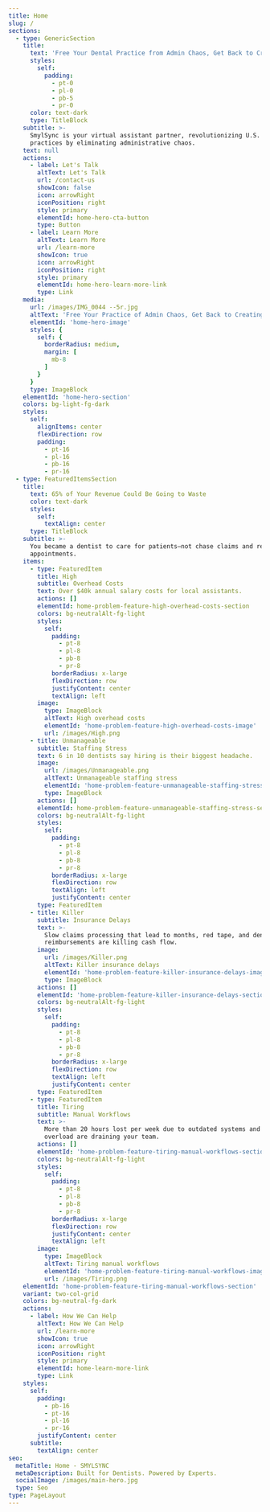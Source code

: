 ```yaml
---
title: Home
slug: /
sections:
  - type: GenericSection
    title:
      text: 'Free Your Dental Practice from Admin Chaos, Get Back to Creating Smiles'
      styles:
        self:
          padding:
            - pt-0
            - pl-0
            - pb-5
            - pr-0
      color: text-dark
      type: TitleBlock
    subtitle: >-
      SmylSync is your virtual assistant partner, revolutionizing U.S. dental
      practices by eliminating administrative chaos.
    text: null
    actions:
      - label: Let's Talk
        altText: Let's Talk
        url: /contact-us
        showIcon: false
        icon: arrowRight
        iconPosition: right
        style: primary
        elementId: home-hero-cta-button
        type: Button
      - label: Learn More
        altText: Learn More
        url: /learn-more
        showIcon: true
        icon: arrowRight
        iconPosition: right
        style: primary
        elementId: home-hero-learn-more-link
        type: Link
    media:
      url: /images/IMG_0044 --5r.jpg
      altText: 'Free Your Practice of Admin Chaos, Get Back to Creating Smiles'
      elementId: 'home-hero-image'
      styles: {
        self: {
          borderRadius: medium,
          margin: [
            mb-8
          ]
        }
      }
      type: ImageBlock
    elementId: 'home-hero-section'
    colors: bg-light-fg-dark
    styles:
      self:
        alignItems: center
        flexDirection: row
        padding:
          - pt-16
          - pl-16
          - pb-16
          - pr-16
  - type: FeaturedItemsSection
    title:
      text: 65% of Your Revenue Could Be Going to Waste
      color: text-dark
      styles:
        self:
          textAlign: center
      type: TitleBlock
    subtitle: >-
      You became a dentist to care for patients—not chase claims and reschedule
      appointments.
    items:
      - type: FeaturedItem
        title: High
        subtitle: Overhead Costs
        text: Over $40k annual salary costs for local assistants.
        actions: []
        elementId: home-problem-feature-high-overhead-costs-section
        colors: bg-neutralAlt-fg-light
        styles:
          self:
            padding:
              - pt-8
              - pl-8
              - pb-8
              - pr-8
            borderRadius: x-large
            flexDirection: row
            justifyContent: center
            textAlign: left
        image:
          type: ImageBlock
          altText: High overhead costs
          elementId: 'home-problem-feature-high-overhead-costs-image'
          url: /images/High.png
      - title: Unmanageable
        subtitle: Staffing Stress
        text: 6 in 10 dentists say hiring is their biggest headache.
        image:
          url: /images/Unmanageable.png
          altText: Unmanageable staffing stress
          elementId: 'home-problem-feature-unmanageable-staffing-stress-image'
          type: ImageBlock
        actions: []
        elementId: home-problem-feature-unmanageable-staffing-stress-section
        colors: bg-neutralAlt-fg-light
        styles:
          self:
            padding:
              - pt-8
              - pl-8
              - pb-8
              - pr-8
            borderRadius: x-large
            flexDirection: row
            textAlign: left
            justifyContent: center
        type: FeaturedItem
      - title: Killer
        subtitle: Insurance Delays
        text: >-
          Slow claims processing that lead to months, red tape, and denied
          reimbursements are killing cash flow.
        image:
          url: /images/Killer.png
          altText: Killer insurance delays
          elementId: 'home-problem-feature-killer-insurance-delays-image'
          type: ImageBlock
        actions: []
        elementId: 'home-problem-feature-killer-insurance-delays-section'
        colors: bg-neutralAlt-fg-light
        styles:
          self:
            padding:
              - pt-8
              - pl-8
              - pb-8
              - pr-8
            borderRadius: x-large
            flexDirection: row
            textAlign: left
            justifyContent: center
        type: FeaturedItem
      - type: FeaturedItem
        title: Tiring
        subtitle: Manual Workflows
        text: >-
          More than 20 hours lost per week due to outdated systems and task
          overload are draining your team.
        actions: []
        elementId: 'home-problem-feature-tiring-manual-workflows-section'
        colors: bg-neutralAlt-fg-light
        styles:
          self:
            padding:
              - pt-8
              - pl-8
              - pb-8
              - pr-8
            borderRadius: x-large
            flexDirection: row
            justifyContent: center
            textAlign: left
        image:
          type: ImageBlock
          altText: Tiring manual workflows
          elementId: 'home-problem-feature-tiring-manual-workflows-image'
          url: /images/Tiring.png
    elementId: 'home-problem-feature-tiring-manual-workflows-section'
    variant: two-col-grid
    colors: bg-neutral-fg-dark
    actions:
      - label: How We Can Help
        altText: How We Can Help
        url: /learn-more
        showIcon: true
        icon: arrowRight
        iconPosition: right
        style: primary
        elementId: home-learn-more-link
        type: Link
    styles:
      self:
        padding:
          - pb-16
          - pt-16
          - pl-16
          - pr-16
        justifyContent: center
      subtitle:
        textAlign: center
seo:
  metaTitle: Home - SMYLSYNC
  metaDescription: Built for Dentists. Powered by Experts.
  socialImage: /images/main-hero.jpg
  type: Seo
type: PageLayout
---
```

